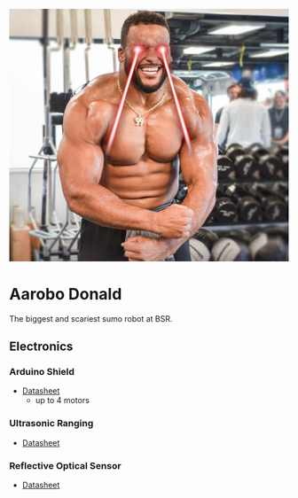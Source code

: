 ![aarobo-donald](docs/donald.jpeg)

# Aarobo Donald

The biggest and scariest sumo robot at BSR.


## Electronics

### Arduino Shield

* [Datasheet](https://5.imimg.com/data5/PX/UK/MY-1833510/l293d-based-arduino-motor-shield.pdf)
  - up to 4 motors

### Ultrasonic Ranging

* [Datasheet](https://cdn.sparkfun.com/datasheets/Sensors/Proximity/HCSR04.pdf)


### Reflective Optical Sensor

* [Datasheet](https://www.vishay.com/docs/83751/cny70.pdf)